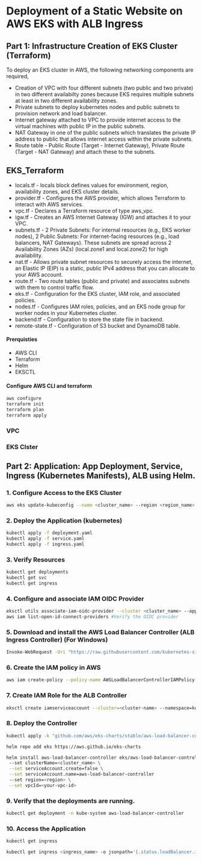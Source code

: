 # Deployment of a Static Website on AWS EKS with ALB Ingress

## Part 1: Infrastructure Creation of EKS Cluster (Terraform)

To deploy an EKS cluster in AWS, the following networking components are required,

- Creation of VPC with four different subnets (two public and two private) in two different availabilty zones because EKS requires multiple subnets at least in two different availability zones.
- Private subnets to deploy kubernetes nodes and public subnets to provision network and load balancer.
- Internet gateway attached to VPC to provide internet access to the virtual machines with public IP in the public subnets.
- NAT Gateway in one of the public subnets which translates the private IP address to public that allows internet access within the private subnets.
- Route table - Public Route (Target - Internet Gateway), Private Route (Target - NAT Gateway) and attach these to the subnets.

## EKS_Terraform

- locals.tf - locals block defines values for environment, region, availability zones, and EKS cluster details.
- provider.tf - Configures the AWS provider, which allows Terraform to interact with AWS services.
- vpc.tf - Declares a Terraform resource of type aws_vpc.
- igw.tf - Creates an AWS Internet Gateway (IGW) and attaches it to your VPC.
- subnets.tf - 2 Private Subnets: For internal resources (e.g., EKS worker nodes), 2 Public Subnets: For internet-facing resources (e.g., load balancers, NAT Gateways). These subnets are spread across 2 Availability Zones (AZs) (local.zone1 and local.zone2) for high availability.
- nat.tf - Allows private subnet resources to securely access the internet, an Elastic IP (EIP) is a static, public IPv4 address that you can allocate to your AWS account.
- route.tf - Two route tables (public and private) and associates subnets with them to control traffic flow.
- eks.tf - Configuration for the EKS cluster, IAM role, and associated policies.
- nodes.tf - Configures IAM roles, policies, and an EKS node group for worker nodes in your Kubernetes cluster.
- backend.tf - Configuration to store the state file in backend.
- remote-state.tf - Configuration of S3 bucket and DynamoDB table.

#### Prerquisties

- AWS CLI
- Terraform
- Helm
- EKSCTL

#### Configure AWS CLI and terraform

```bash
aws configure
terraform init
terraform plan
terraform apply
```

### VPC

### EKS Clster

## Part 2: Application: App Deployment, Service, Ingress (Kubernetes Manifests), ALB using Helm.

### 1. Configure Access to the EKS Cluster

```bash
aws eks update-kubeconfig --name <cluster_name> --region <region_name>
```

### 2. Deploy the Application (kubernetes)

```bash
kubectl apply -f deployment.yaml
kubectl apply -f service.yaml
kubectl apply -f ingress.yaml
```

### 3. Verify Resources

```bash
kubectl get deployments
kubectl get svc
kubectl get ingress
```

### 4. Configure and associate IAM OIDC Provider

```bash
eksctl utils associate-iam-oidc-provider --cluster <cluster_name> --approve
aws iam list-open-id-connect-providers #Verify the OIDC provider
```

### 5. Download and install the AWS Load Balancer Controller (ALB Ingress Controller) (For Windows)

```bash
Invoke-WebRequest -Uri "https://raw.githubusercontent.com/kubernetes-sigs/aws-load-balancer-controller/v2.11.0/docs/install/iam_policy.json" -OutFile "iam_policy.json"
```

### 6. Create the IAM policy in AWS

```bash
aws iam create-policy --policy-name AWSLoadBalancerControllerIAMPolicy --policy-document file://iam_policy.json
```

### 7. Create IAM Role for the ALB Controller

```bash
eksctl create iamserviceaccount --cluster=<cluster-name> --namespace=kube-system --name=aws-load-balancer-controller --attach-policy-arn=arn:aws:iam::<Account_ID>:policy/AWSLoadBalancerControllerIAMPolicy --approve --override-existing-serviceaccounts
```

### 8. Deploy the Controller

```bash
kubectl apply -k "github.com/aws/eks-charts/stable/aws-load-balancer-controller/crds?ref=master"

helm repo add eks https://aws.github.io/eks-charts

helm install aws-load-balancer-controller eks/aws-load-balancer-controller -n kube-system
 --set clusterName=<cluster_name> \
 --set serviceAccount.create=false \
 --set serviceAccount.name=aws-load-balancer-controller
 --set region=<region> \
 --set vpcId=<your-vpc-id>
```

### 9. Verify that the deployments are running.

```bash
kubectl get deployment -n kube-system aws-load-balancer-controller
```

### 10. Access the Application

```bash
kubectl get ingress

kubectl get ingress <ingress_name> -o jsonpath='{.status.loadBalancer.ingress[0].hostname}'
```
